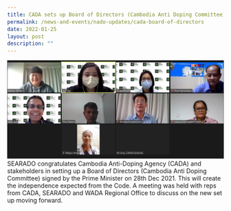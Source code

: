 ```yaml
---
title: CADA sets up Board of Directors (Cambodia Anti Doping Committee)
permalink: /news-and-events/nado-updates/cada-board-of-directors
date: 2022-01-25
layout: post
description: ""
---
```

![Alt text for image on Isomer site](/images/cada%20board%20of%20director.jpg)<br>
SEARADO congratulates Cambodia Anti-Doping Agency (CADA) and stakeholders in setting up a Board of Directors (Cambodia Anti Doping Committee) signed by the Prime Minister on 28th Dec 2021. This will create the independence expected from the Code. A meeting was held with reps from CADA, SEARADO and WADA Regional Office to discuss on the new set up moving forward.